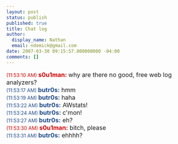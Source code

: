 ```yaml
---
layout: post
status: publish
published: true
title: Chat log
author:
  display_name: Nathan
  email: ndemick@gmail.com
date: 2007-03-30 09:15:57.000000000 -04:00
comments: []
---
```

<font color="#cc0000"><font size="2">(11:53:10 AM) </font><b><font size="3">s0u1man:</font></b></font><font size="3"></font>
<font size="3"> why are there no good, free web log analyzers?</font><br><font size="2"><font color="#204a87">(11:53:17 AM) </font>
</font><font color="#204a87"><b><font size="3">butr0s:</font></b></font><font size="3"></font><font size="3"> hmm</font>
<br><font size="2"><font color="#204a87">(11:53:19 AM) </font></font><font color="#204a87"><b><font size="3">butr0s:</font></b>
</font><font size="3"></font><font size="3"> haha</font><br><font size="2"><font color="#204a87">(11:53:22 AM) </font></font>
<font color="#204a87"><b><font size="3">butr0s:</font></b></font><font size="3"></font><font size="3"> AWstats!</font><br>
<font size="2"><font color="#204a87">(11:53:24 AM) </font></font><font color="#204a87"><b><font size="3">butr0s:</font></b>
</font><font size="3"></font><font size="3"> c'mon!</font><br><font size="2"><font color="#204a87">(11:53:27 AM) </font></font>
<font color="#204a87"><b><font size="3">butr0s:</font></b></font><font size="3"></font><font size="3"> eh?</font><br>
<font color="#cc0000"><font size="2">(11:53:30 AM) </font><b><font size="3">s0u1man:</font></b></font><font size="3">
</font><font size="3"> bitch, please</font><br><font size="2"><font color="#204a87">(11:53:31 AM) </font></font>
<font color="#204a87"><b><font size="3">butr0s:</font></b></font><font size="3"></font><font size="3"> ehhhh?</font>